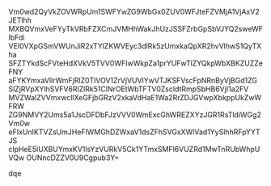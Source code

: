 Vm0wd2QyVkZOVWRpUm1SWFYwZG9WbGx0ZUV0WFJteFZVMjA1VjAxV2JETlhh
MXBQVmxVeFYyTkVRbFZXCmJVMHhWakJhUzJSSFZrbGpSbVJYQ2sweWFIbFdi
VEI0VXpGSmVWUnJiR2xTYlZKWVEyc3dlRk5zUmxkaQpXR2hvVlhwS1QyTXha
SFZTYkdScFVteHdXVkV5TVV0WFIwWkpZa1prYUFwTlZYQkpWbXBKZUZZeFNY
aFYKYmxaVllrWmFjRlZ0TlVOV1ZrVjVUVlYwVTJKSFVscFpNRnByVjBGd1ZG
SlZjRVpXYlhSVFV6RlZlRk51ClNrOEtWbTFTV0ZscldtRmpSbHB6VjI1a2FV
MVZWalZVVmxwcllXeGFjbGRzV2xkaVdHaE1Wa2RrZDJGVwpXbkppUkZwWFRW
ZG9NMVY2Ums5a1JscDFDbFJzVVV0WmExcGhWREZXYzJGR1RsTldiWGg2Vm0w
eFIxUnIKTVZsUmJHeFlWMGhDZWxaV1dsZFhSVGxXWlVad1YySlhhRFpYYTJS
clpHeE5lUXBUYmxKV1lsYzVURkV5Ck1YTmxSMFl6VUZRd1MwTnRUbWhpUVQw
OUNncDZZV0U9Cgpub3Y=

dqe